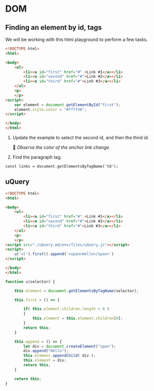 # DOM

## Finding an element by id, tags

We will be working with this html playground to perform a few tasks.

```html |{type: 'playground'}
<!DOCTYPE html>
<html>

<body>
    <ul>
        <li><a id="first" href="#" >Link #1</a></li>
        <li><a id="second" href="#">Link #2</a></li>
        <li><a id="third" href="#">Link #3</a></li>
    </ul>
    <p>
    </p>
<script>
    var element = document.getElementById("first");
    element.style.color = "#ff7f50";
</script>    

</body>
</html>
```

1. Update the example to select the second id, and then the third id.  

   👀 _Observe the color of the anchor link change._

2. Find the paragraph tag. 

```
const links = document.getElementsByTagName('td');
```



## uQuery

```html |{type: 'playground'}
<!DOCTYPE html>
<html>

<body>
    <ul>
        <li><a id="first" href="#" >Link #1</a></li>
        <li><a id="second" href="#">Link #2</a></li>
        <li><a id="third" href="#">Link #3</a></li>
    </ul>
    <p>
    </p>
<script src="./uQuery.md/env/files/uQuery.js"></script>
<script>
    u('ul').first().append('<span>Hello</span>')
</script>

</body>
</html>
```


```js |{type: 'file', path: '/Course/Pages/DOM/uQuery.js'}
function u(selector) {

    this.element = document.getElementsByTagName(selector);

    this.first = () => {

        if( this.element.children.length > 0 )
        {
            this.element = this.element.children[0];
        }
        return this;
    }

    this.append = () => {
        let div = document.createElement("span");
        div.append("Hello");
        this.element.appendChild( div );
        this.element = div;        
        return this;
    }

    return this;
}
```